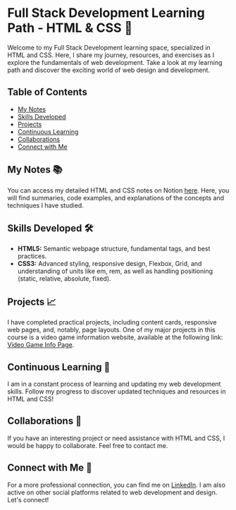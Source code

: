 # Full Stack Development Learning Path - HTML & CSS 🚀

Welcome to my Full Stack Development learning space, specialized in HTML and CSS. Here, I share my journey, resources, and exercises as I explore the fundamentals of web development. Take a look at my learning path and discover the exciting world of web design and development.

## Table of Contents

- [My Notes](#my-notes)
- [Skills Developed](#skills-developed)
- [Projects](#projects)
- [Continuous Learning](#continuous-learning)
- [Collaborations](#collaborations)
- [Connect with Me](#connect-with-me)

## My Notes 📚

You can access my detailed HTML and CSS notes on Notion [here](https://super-quark-963.notion.site/Full-Stack-Route-01760cbbe0f84f8f825078f996fc7d35). Here, you will find summaries, code examples, and explanations of the concepts and techniques I have studied.

## Skills Developed 🛠

- **HTML5:** Semantic webpage structure, fundamental tags, and best practices.
- **CSS3:** Advanced styling, responsive design, Flexbox, Grid, and understanding of units like em, rem, as well as handling positioning (static, relative, absolute, fixed).

## Projects 📈

I have completed practical projects, including content cards, responsive web pages, and, notably, page layouts. One of my major projects in this course is a video game information website, available at the following link: [Video Game Info Page](https://sunny-fox-4dbe9a.netlify.app).

## Continuous Learning 🧠

I am in a constant process of learning and updating my web development skills. Follow my progress to discover updated techniques and resources in HTML and CSS!

## Collaborations 🤝

If you have an interesting project or need assistance with HTML and CSS, I would be happy to collaborate. Feel free to contact me.

## Connect with Me 🌟

For a more professional connection, you can find me on [LinkedIn](https://www.linkedin.com/in/luissantiagosaumapenaloza/). I am also active on other social platforms related to web development and design. Let's connect!
